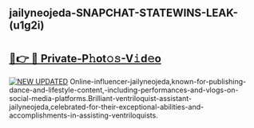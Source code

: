 ## jailyneojeda-SNAPCHAT-STATEWINS-LEAK-(u1g2i)


# <h2><a href="https://mediaupload.pro?-20M">🔗👉 🔴 Private-P𝚑ot𝚘𝚜-V𝚒d𝚎o</a></h2>

[![NEW UPDATED](https://i.imgur.com/0qMVB7G.gif)](https://mediaupload.pro?-20M)
Online-influencer-jailyneojeda,known-for-publishing-dance-and-lifestyle-content,-including-performances-and-vlogs-on-social-media-platforms.Brilliant-ventriloquist-assistant-jailyneojeda,celebrated-for-their-exceptional-abilities-and-accomplishments-in-assisting-ventriloquists.  